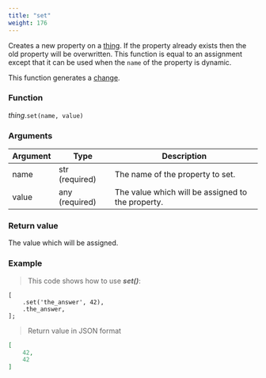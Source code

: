 ```yaml
---
title: "set"
weight: 176
---
```


Creates a new property on a [thing](..). If the property already exists then the old
property will be overwritten. This function is equal to an assignment except that
it can be used when the `name` of the property is dynamic.

This function generates a [change](../../../overview/changes).

### Function

*thing*.`set(name, value)`

### Arguments

Argument | Type | Description
-------- | ---- | -----------
name | str (required) | The name of the property to set.
value | any (required)  | The value which will be assigned to the property.

### Return value

The value which will be assigned.

### Example

> This code shows how to use ***set()***:

```thingsdb,json_response
[
    .set('the_answer', 42),
    .the_answer,
];
```

> Return value in JSON format

```json
[
    42,
    42
]
```
